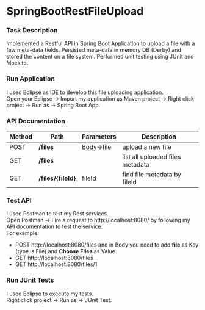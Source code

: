 # SpringBootRestFileUpload
### Task Description
Implemented a Restful API in Spring Boot Application to upload a file with a few meta-data fields. Persisted meta-data in memory DB (Derby) and stored the content on a file system. Performed unit testing using JUnit and Mockito.
### Run Application
I used Eclipse as IDE to develop this file uploading application.  
Open your Eclipse -> Import my application as Maven project -> Right click project -> Run as -> Spring Boot App.  
### API Documentation
|Method|Path|Parameters|Description|
|------|----|----------|-----------|
|POST|**/files**|Body->file|upload a new file|
|GET|**/files**||list all uploaded files metadata|
|GET|**/files/{fileId}**|fileId|find file metadata by fileId|
### Test API
I used Postman to test my Rest services.  
Open Postman -> Fire a request to http://localhost:8080/ by following my API documentation to test the service.  
For example:  
* POST http://localhost:8080/files and in Body you need to add **file** as Key (type is File) and **Choose Files** as Value.
* GET http://localhost:8080/files
* GET http://localhost:8080/files/1
### Run JUnit Tests
I used Eclipse to execute my tests.  
Right click project -> Run as -> JUnit Test.
